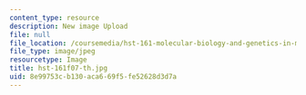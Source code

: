 ```yaml
---
content_type: resource
description: New image Upload
file: null
file_location: /coursemedia/hst-161-molecular-biology-and-genetics-in-modern-medicine-fall-2007/8e99753cb130aca669f5fe52628d3d7a_hst-161f07-th.jpg
file_type: image/jpeg
resourcetype: Image
title: hst-161f07-th.jpg
uid: 8e99753c-b130-aca6-69f5-fe52628d3d7a
---
```

